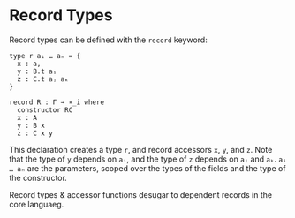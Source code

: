 # Record Types

Record types can be defined with the `record` keyword:

```
type r a₁ … aₙ = {
  x : a,
  y : B.t aᵢ
  z : C.t aⱼ aₖ
}
```


```
record R : Γ → ∗_i where
  constructor RC
  x : A
  y : B x
  z : C x y
```

This declaration creates a type `r`, and record accessors `x`, `y`,
and `z`. Note that the type of `y` depends on `aᵢ`, and the type of
`z` depends on `aⱼ` and `aₖ`.  `a₁ … aₙ` are the parameters, scoped
over the types of the fields and the type of the constructor.

Record types & accessor functions desugar to dependent records in the
core languaeg.
